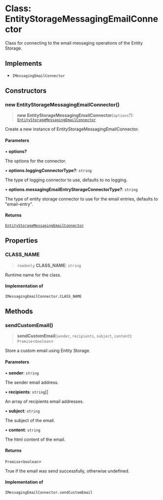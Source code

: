 # Class: EntityStorageMessagingEmailConnector

Class for connecting to the email messaging operations of the Entity Storage.

## Implements

- `IMessagingEmailConnector`

## Constructors

### new EntityStorageMessagingEmailConnector()

> **new EntityStorageMessagingEmailConnector**(`options`?): [`EntityStorageMessagingEmailConnector`](EntityStorageMessagingEmailConnector.md)

Create a new instance of EntityStorageMessagingEmailConnector.

#### Parameters

• **options?**

The options for the connector.

• **options.loggingConnectorType?**: `string`

The type of logging connector to use, defaults to no logging.

• **options.messagingEmailEntryStorageConnectorType?**: `string`

The type of entity storage connector to use for the email entries, defaults to "email-entry".

#### Returns

[`EntityStorageMessagingEmailConnector`](EntityStorageMessagingEmailConnector.md)

## Properties

### CLASS\_NAME

> `readonly` **CLASS\_NAME**: `string`

Runtime name for the class.

#### Implementation of

`IMessagingEmailConnector.CLASS_NAME`

## Methods

### sendCustomEmail()

> **sendCustomEmail**(`sender`, `recipients`, `subject`, `content`): `Promise`\<`boolean`\>

Store a custom email using Entity Storage.

#### Parameters

• **sender**: `string`

The sender email address.

• **recipients**: `string`[]

An array of recipients email addresses.

• **subject**: `string`

The subject of the email.

• **content**: `string`

The html content of the email.

#### Returns

`Promise`\<`boolean`\>

True if the email was send successfully, otherwise undefined.

#### Implementation of

`IMessagingEmailConnector.sendCustomEmail`

